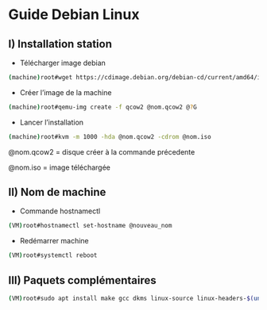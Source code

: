# Guide Debian Linux
## I) Installation station
* Télécharger image debian
```bash
(machine)root#wget https://cdimage.debian.org/debian-cd/current/amd64/iso-cd/debian-11.4.0-amd64-netinst.iso
```

-   Créer l’image de la machine 

```bash
(machine)root#qemu-img create -f qcow2 @nom.qcow2 @?G
```
-   Lancer l’installation 
```bash
(machine)root#kvm -m 1000 -hda @nom.qcow2 -cdrom @nom.iso
```

@nom.qcow2 = disque créer à la commande précedente

@nom.iso = image téléchargée

## II) Nom de machine 
-   Commande hostnamectl 
```bash
(VM)root#hostnamectl set-hostname @nouveau_nom
```
-   Redémarrer machine 
```bash
(VM)root#systemctl reboot
```

## III) Paquets complémentaires
```bash
(VM)root#sudo apt install make gcc dkms linux-source linux-headers-$(uname -r)
```
